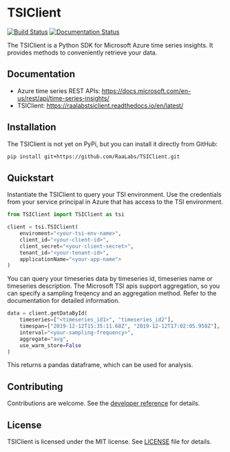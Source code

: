 # TSIClient
[![Build Status](https://dev.azure.com/raalabs/One%20Operation%20Analytics%20Serving/_apis/build/status/RaaLabs.TSIClient?branchName=master)](https://dev.azure.com/raalabs/One%20Operation%20Analytics%20Serving/_build/latest?definitionId=8&branchName=master)
[![Documentation Status](https://readthedocs.org/projects/raalabstsiclient/badge/?version=latest)](https://raalabstsiclient.readthedocs.io/en/latest/?badge=latest)

The TSIClient is a Python SDK for Microsoft Azure time series insights. It provides methods to conveniently retrieve your data. 

## Documentation
- Azure time series REST APIs: <https://docs.microsoft.com/en-us/rest/api/time-series-insights/>
- TSIClient: <https://raalabstsiclient.readthedocs.io/en/latest/>


## Installation
The TSIClient is not yet on PyPi, but you can install it directly from GitHub:

````bash
pip install git+https://github.com/RaaLabs/TSIClient.git
````

## Quickstart
Instantiate the TSIClient to query your TSI environment. Use the credentials from your service principal in Azure that has access to the TSI environment.

````python
from TSIClient import TSIClient as tsi

client = tsi.TSIClient(
    enviroment="<your-tsi-env-name>",
    client_id="<your-client-id>",
    client_secret="<your-client-secret>",
    tenant_id="<your-tenant-id>",
    applicationName="<your-app-name">
)
````

You can query your timeseries data by timeseries id, timeseries name or timeseries description. The Microsoft TSI apis support aggregation, so you can specify a sampling freqency and an aggregation method. Refer to the documentation for detailed information.

````python
data = client.getDataById(
    timeseries=["<timeseries_id1>", "timeseries_id2"],
    timespan=["2019-12-12T15:35:11.68Z", "2019-12-12T17:02:05.958Z"],
    interval="<your-sampling-frequency>",
    aggregate="avg",
    use_warm_store=False
)
````

This returns a pandas dataframe, which can be used for analysis.

## Contributing
Contributions are welcome. See the [developer reference](docs/source/developer.rst) for details.

## License
TSIClient is licensed under the MIT license. See [LICENSE](LICENSE.txt) file for details.
